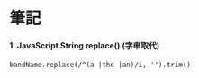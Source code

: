 <h1><b>筆記</b></h1>

<h4><b>1. JavaScript String replace() (字串取代)</b></h4>
<p用來將字串中的字取代為另一個字</p>

`bandName.replace(/^(a |the |an)/i, '').trim()`
